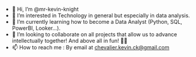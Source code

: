 - 👋 Hi, I’m @mr-kevin-knight
- 👀 I’m interested in Technology in general but especially in data analysis.
- 🌱 I’m currently learning how to become a Data Analyst (Python, SQL, PowerBI, Looker...).
- 💞️ I’m looking to collaborate on all projects that allow us to advance intellectually together! And above all in fun! 🤙🏼
- 📫 How to reach me : By email at chevalier.kevin.ck@gmail.com

<!---
mr-kevin-knight/mr-kevin-knight is a ✨ special ✨ repository because its `README.md` (this file) appears on your GitHub profile.
You can click the Preview link to take a look at your changes.
--->
